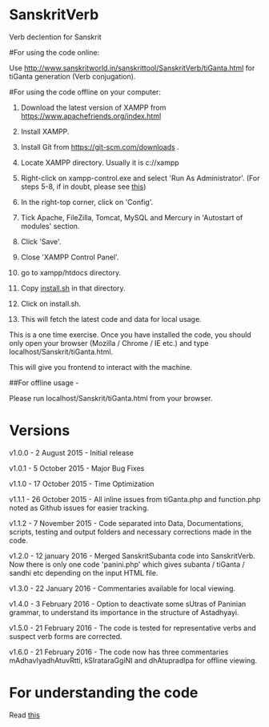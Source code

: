SanskritVerb
============

Verb declention for Sanskrit

#For using the code online: 

Use http://www.sanskritworld.in/sanskrittool/SanskritVerb/tiGanta.html for tiGanta generation (Verb conjugation).

#For using the code offline on your computer: 

1. Download the latest version of XAMPP from https://www.apachefriends.org/index.html 

2. Install XAMPP. 

3. Install Git from https://git-scm.com/downloads .

4. Locate XAMPP directory. Usually it is c://xampp 

5. Right-click on xampp-control.exe and select 'Run As Administrator'. (For steps 5-8, if in doubt, please see [this](http://stackoverflow.com/questions/20960296/how-to-start-apache-and-mysql-automatically-when-windows-8-comes-up))

6. In the right-top corner, click on 'Config'.

7. Tick Apache, FileZilla, Tomcat, MySQL and Mercury in 'Autostart of modules' section.

8. Click 'Save'.

9. Close 'XAMPP Control Panel'.

10. go to xampp/htdocs directory. 

11. Copy [install.sh](https://github.com/drdhaval2785/SanskritVerb/blob/master/install.sh) in that directory.

12. Click on install.sh. 

13. This will fetch the latest code and data for local usage.

This is a one time exercise. Once you have installed the code, you should only open your browser (Mozilla / Chrome / IE etc.) and type localhost/Sanskrit/tiGanta.html.

This will give you frontend to interact with the machine.

##For offline usage - 

Please run localhost/Sanskrit/tiGanta.html from your browser.

# Versions

v1.0.0 - 2 August 2015 - Initial release

v1.0.1 - 5 October 2015 - Major Bug Fixes

v1.1.0 - 17 October 2015 - Time Optimization

v1.1.1 - 26 October 2015 - All inline issues from tiGanta.php and function.php noted as Github issues for easier tracking.

v1.1.2 - 7 November 2015 - Code separated into Data, Documentations, scripts, testing and output folders and necessary corrections made in the code.

v1.2.0 - 12 january 2016 - Merged SanskritSubanta code into SanskritVerb. Now there is only one code 'panini.php' which gives subanta / tiGanta / sandhi etc depending on the input HTML file.

v1.3.0 - 22 January 2016 - Commentaries available for local viewing.

v1.4.0 - 3 February 2016 - Option to deactivate some sUtras of Paninian grammar, to understand its importance in the structure of Astadhyayi.

v1.5.0 - 21 February 2016 - The code is tested for representative verbs and suspect verb forms are corrected.

v1.6.0 - 21 February 2016 - The code now has three commentaries mAdhavIyadhAtuvRtti, kSIrataraGgiNI and dhAtupradIpa for offline viewing.

# For understanding the code

Read [this](https://github.com/drdhaval2785/SanskritVerb/Documentations/blob/master/understandcode.md)
